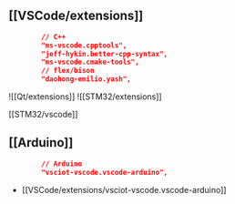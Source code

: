 ## [[VSCode/extensions]]

```json
        // C++
        "ms-vscode.cpptools",
        "jeff-hykin.better-cpp-syntax",
        "ms-vscode.cmake-tools",
        // flex/bison
        "daohong-emilio.yash",
```
![[Qt/extensions]]
![[STM32/extensions]]

[[STM32/vscode]]
## [[Arduino]]

```json
		// Arduino
        "vsciot-vscode.vscode-arduino",
```

- [[VSCode/extensions/vsciot-vscode.vscode-arduino]]

